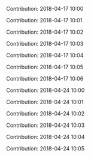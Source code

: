 Contribution: 2018-04-17 10:00

Contribution: 2018-04-17 10:01

Contribution: 2018-04-17 10:02

Contribution: 2018-04-17 10:03

Contribution: 2018-04-17 10:04

Contribution: 2018-04-17 10:05

Contribution: 2018-04-17 10:06

Contribution: 2018-04-24 10:00

Contribution: 2018-04-24 10:01

Contribution: 2018-04-24 10:02

Contribution: 2018-04-24 10:03

Contribution: 2018-04-24 10:04

Contribution: 2018-04-24 10:05

